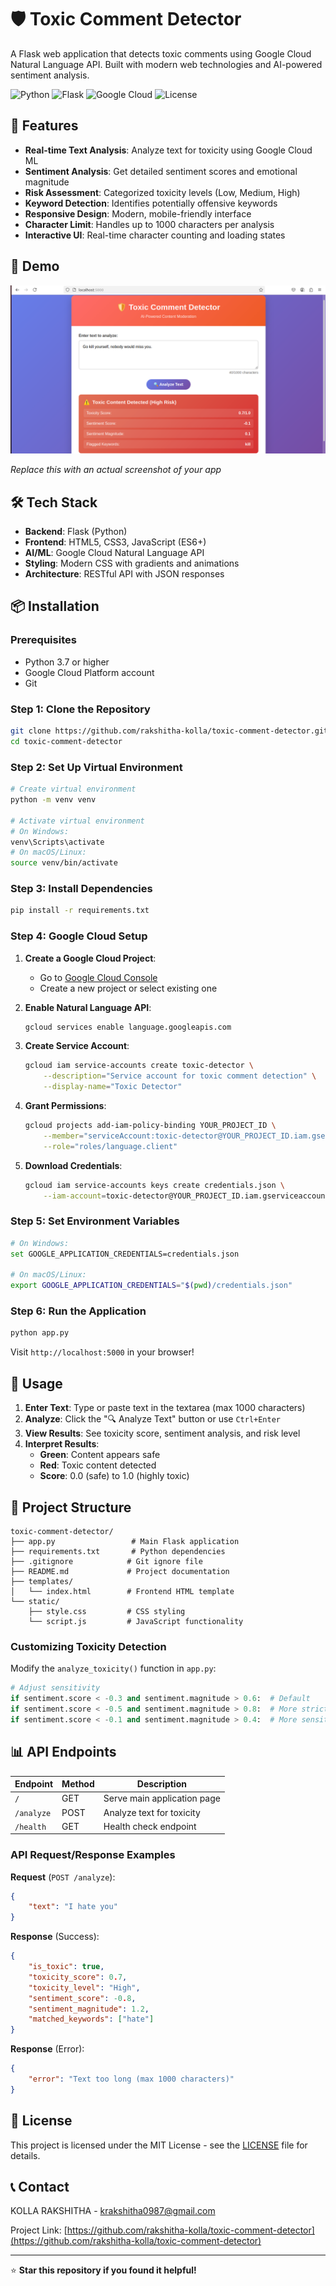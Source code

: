 # 🛡️ Toxic Comment Detector

A Flask web application that detects toxic comments using Google Cloud Natural Language API. Built with modern web technologies and AI-powered sentiment analysis.

![Python](https://img.shields.io/badge/python-v3.7+-blue.svg)
![Flask](https://img.shields.io/badge/flask-v2.3+-green.svg)
![Google Cloud](https://img.shields.io/badge/Google%20Cloud-Natural%20Language%20API-yellow.svg)
![License](https://img.shields.io/badge/license-MIT-blue.svg)

## 🌟 Features

- **Real-time Text Analysis**: Analyze text for toxicity using Google Cloud ML
- **Sentiment Analysis**: Get detailed sentiment scores and emotional magnitude
- **Risk Assessment**: Categorized toxicity levels (Low, Medium, High)
- **Keyword Detection**: Identifies potentially offensive keywords
- **Responsive Design**: Modern, mobile-friendly interface
- **Character Limit**: Handles up to 1000 characters per analysis
- **Interactive UI**: Real-time character counting and loading states

## 🚀 Demo

![App Screenshot](https://raw.githubusercontent.com/rakshitha-kolla/toxic-comment-detector/main/docs/toxic-comment-detection.png
)

*Replace this with an actual screenshot of your app*

## 🛠️ Tech Stack

- **Backend**: Flask (Python)
- **Frontend**: HTML5, CSS3, JavaScript (ES6+)
- **AI/ML**: Google Cloud Natural Language API
- **Styling**: Modern CSS with gradients and animations
- **Architecture**: RESTful API with JSON responses

## 📦 Installation

### Prerequisites

- Python 3.7 or higher
- Google Cloud Platform account
- Git

### Step 1: Clone the Repository

```bash
git clone https://github.com/rakshitha-kolla/toxic-comment-detector.git
cd toxic-comment-detector
```

### Step 2: Set Up Virtual Environment

```bash
# Create virtual environment
python -m venv venv

# Activate virtual environment
# On Windows:
venv\Scripts\activate
# On macOS/Linux:
source venv/bin/activate
```

### Step 3: Install Dependencies

```bash
pip install -r requirements.txt
```

### Step 4: Google Cloud Setup

1. **Create a Google Cloud Project**:
   - Go to [Google Cloud Console](https://console.cloud.google.com/)
   - Create a new project or select existing one

2. **Enable Natural Language API**:
   ```bash
   gcloud services enable language.googleapis.com
   ```

3. **Create Service Account**:
   ```bash
   gcloud iam service-accounts create toxic-detector \
       --description="Service account for toxic comment detection" \
       --display-name="Toxic Detector"
   ```

4. **Grant Permissions**:
   ```bash
   gcloud projects add-iam-policy-binding YOUR_PROJECT_ID \
       --member="serviceAccount:toxic-detector@YOUR_PROJECT_ID.iam.gserviceaccount.com" \
       --role="roles/language.client"
   ```

5. **Download Credentials**:
   ```bash
   gcloud iam service-accounts keys create credentials.json \
       --iam-account=toxic-detector@YOUR_PROJECT_ID.iam.gserviceaccount.com
   ```

### Step 5: Set Environment Variables

```bash
# On Windows:
set GOOGLE_APPLICATION_CREDENTIALS=credentials.json

# On macOS/Linux:
export GOOGLE_APPLICATION_CREDENTIALS="$(pwd)/credentials.json"
```

### Step 6: Run the Application

```bash
python app.py
```

Visit `http://localhost:5000` in your browser!

## 🎯 Usage

1. **Enter Text**: Type or paste text in the textarea (max 1000 characters)
2. **Analyze**: Click the "🔍 Analyze Text" button or use `Ctrl+Enter`
3. **View Results**: See toxicity score, sentiment analysis, and risk level
4. **Interpret Results**:
   - **Green**: Content appears safe
   - **Red**: Toxic content detected
   - **Score**: 0.0 (safe) to 1.0 (highly toxic)

## 📁 Project Structure

```
toxic-comment-detector/
├── app.py                 # Main Flask application
├── requirements.txt       # Python dependencies
├── .gitignore            # Git ignore file
├── README.md             # Project documentation
├── templates/
│   └── index.html        # Frontend HTML template
└── static/
    ├── style.css         # CSS styling
    └── script.js         # JavaScript functionality
```

### Customizing Toxicity Detection

Modify the `analyze_toxicity()` function in `app.py`:

```python
# Adjust sensitivity
if sentiment.score < -0.3 and sentiment.magnitude > 0.6:  # Default
if sentiment.score < -0.5 and sentiment.magnitude > 0.8:  # More strict
if sentiment.score < -0.1 and sentiment.magnitude > 0.4:  # More sensitive
```

## 📊 API Endpoints

| Endpoint | Method | Description |
|----------|--------|-------------|
| `/` | GET | Serve main application page |
| `/analyze` | POST | Analyze text for toxicity |
| `/health` | GET | Health check endpoint |

### API Request/Response Examples

**Request** (`POST /analyze`):
```json
{
    "text": "I hate you"
}
```

**Response** (Success):
```json
{
    "is_toxic": true,
    "toxicity_score": 0.7,
    "toxicity_level": "High",
    "sentiment_score": -0.8,
    "sentiment_magnitude": 1.2,
    "matched_keywords": ["hate"]
}
```

**Response** (Error):
```json
{
    "error": "Text too long (max 1000 characters)"
}
```


<!--## 🧪 Testing

```bash
# Test the health endpoint
curl http://localhost:5000/health

# Test the analyze endpoint
curl -X POST http://localhost:5000/analyze \
  -H "Content-Type: application/json" \
  -d '{"text": "This is a test message"}'
```-->
## 📝 License

This project is licensed under the MIT License - see the [LICENSE](LICENSE) file for details.

<!--## 🙏 Acknowledgments

- Google Cloud Natural Language API for sentiment analysis
- Flask community for the excellent web framework
- Font Awesome for icons (if used)
- Internship opportunity at Pragyashal Cloud Solutions-->

## 📞 Contact

KOLLA RAKSHITHA - [krakshitha0987@gmail.com](krakshitha0987@gmail.com)

Project Link: [https://github.com/rakshitha-kolla/toxic-comment-detector](https://github.com/rakshitha-kolla/toxic-comment-detector)

---

⭐ **Star this repository if you found it helpful!**
